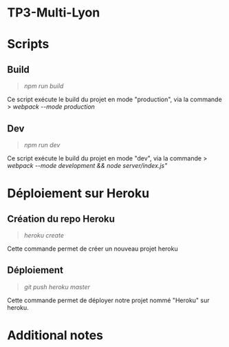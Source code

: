# TP3-Multi-Lyon

# Scripts

## Build

> *npm run build*

Ce script exécute le build du projet en mode "production", via la commande > *webpack --mode production*

## Dev

> *npm run dev*

Ce script exécute le build du projet en mode "dev", via la commande > *webpack --mode development && node server/index.js"*

# Déploiement sur Heroku

## Création du repo Heroku

> *heroku create*

Cette commande permet de créer un nouveau projet heroku

## Déploiement

> *git push heroku master*

Cette commande permet de déployer notre projet nommé "Heroku" sur heroku.

# Additional notes